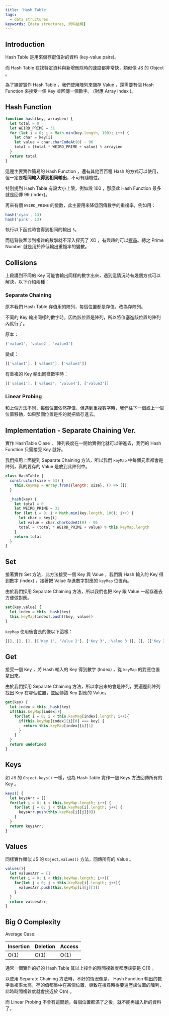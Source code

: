 ```yaml
---
title: 'Hash Table'
tags:
  - data structures
keywords: [data structures, 資料結構]
---
```


## Introduction

Hash Table 是用來儲存鍵值對的資料 (key-value pairs)。

而 Hash Table 在找特定資料與新增刪除時的速度都非常快，類似像 JS 的 Object 。

為了練習實作 Hash Table ，我們使用陣列來儲存 Value ，還需要有個 Hash Function 來接受一個 Key 並回傳一個數字。 (對應 Array Index )。

## Hash Function

```js
function hash(key, arrayLen) {
  let total = 0
  let WEIRD_PRIME = 31
  for (let i = 0; i < Math.min(key.length, 100); i++) {
    let char = key[i]
    let value = char.charCodeAt(0) - 96
    total = (total * WEIRD_PRIME + value) % arrayLen
  }
  return total
}
```

這邊主要實作簡易的 Hash Function ，還有其他百百種 Hash 的方式可以使用，但一定要**相同輸入得到相同輸出**，不可有隨機性。

特別提到 Hash Table 有設大小上限，例如設 100 ，那麼此 Hash Function 最多就是回傳 99 (Index)。

再來有個 `WEIRD_PRIME` 的變數，此主要用來降低回傳數字的重複率，例如用：

```js
hash('cyan', 13)
hash('pink', 13)
```

執行以下函式時會得到相同的輸出 `5`。

而這背後牽涉到複雜的數學就不深入探究了 XD ，有興趣的可以[搜尋](https://www.google.com/search?q=hash+function+prime+number)。總之 Prime Number 就是用於降低輸出重複率的變數。

## Collisions

上段講到不同的 Key 可能會輸出同樣的數字出來，遇到這情況時有幾個方式可以解決，以下介紹兩種：

### Separate Chaining

原本我們 Hash Table 存值用的陣列，每個位置都是存值，改為存陣列。

不同的 Key 輸出同樣的數字時，因為該位置是陣列，所以將值塞進該位置的陣列內就行了。

原本：
```js
['value1', 'value2', 'value3']
```

變成：
```js
[['value1'], ['value2'], ['value3']]
```

有重複的 Key 輸出同樣數字時：

```js
[['value1'], ['value2', 'value4'], ['value3']]
```

### Linear Probing

和上個方法不同，每個位置依然存值，但遇到重複數字時，我們往下一個或上一個位置移動，如果那個位置是空的就把值存進去。

## Implementation - Separate Chaining Ver.

實作 HashTable Clase ， 陣列長度在一開始實例化就可以帶進去，我們的 Hash Function 只需接受 Key 就好。

我們採用上面提到 Separate Chaining 方法，所以我們 `keyMap` 中每個元素都會是陣列，真的要存的 Value 是放到此陣列中。

```js
class HashTable {
  constructor(size = 53) {
    this.keyMap = Array.from({length: size}, () => [])
  }

  _hash(key) {
    let total = 0
    let WEIRD_PRIME = 31
    for (let i = 0; i < Math.min(key.length, 100); i++) {
      let char = key[i]
      let value = char.charCodeAt(0) - 96
      total = (total * WEIRD_PRIME + value) % this.keyMap.length
    }
    return total
  }
}
```

## Set

接著實作 Set 方法，此方法接受一個 Key 與 Value ，我們將 Hash 輸入的 Key 得到數字 (Index) ，接著把 Value 存進數字對應的 `keyMap` 位置內。

由於我們採用 Separate Chaining 方法，所以我們也把 Key 跟 Value 一起存進去方便做對應。

```js
set(key,value) {
  let index = this._hash(key)
  this.keyMap[index].push([key, value])
}
```

`keyMap` 使用後會長的像以下這樣：

```js
[[], [], [], [['Key 1', 'Value 2'], ['Key 3', 'Value 3']], [], [['Key 2', 'Value 2']], []]
```

## Get

接受一個 Key ，將 Hash 輸入的 Key 得到數字 (Index) ，從 `keyMap` 的對應位置拿出來。

由於我們採用 Separate Chaining 方法，所以拿出來的會是陣列，要遍歷此陣列找出 Key 在哪個位置，並回傳該 Key 對應的 Value。

```js
get(key) {
  let index = this._hash(key)
  if(this.keyMap[index]){
    for(let i = 0; i < this.keyMap[index].length; i++){
      if(this.keyMap[index][i][0] === key) {
        return this.keyMap[index][i][1]
      }
    }
  }
  return undefined
}
```

## Keys

如 JS 的 `Object.keys()` 一樣，也為 Hash Table 實作一個 Keys 方法回傳所有的 Key 。

```js
keys() {
  let keysArr = []
  for(let i = 0; i < this.keyMap.length; i++) {
    for(let j = 0; j < this.keyMap[i].length; j++) {
      keysArr.push(this.keyMap[i][j][0])
    }
  }
  return keysArr;
}
```

## Values

同樣實作類似 JS 的 `Object.values()` 方法，回傳所有的 Value 。

```js
values(){
  let valuesArr = []
  for(let i = 0; i < this.keyMap.length; i++){
    for(let j = 0; j < this.keyMap[i].length; j++){
      valuesArr.push(this.keyMap[i][j][1])
    }
  }
  return valuesArr;
}
```

## Big O Complexity

Average Case:

| Insertion | Deletion | Access |
|---|---|---|
| O(1) | O(1) | O(1) |

通常一個實作的好的 Hash Table 其以上操作的時間複雜度都應該要是 O(1) 。

以使用 Separate Chaining 方法時，不好的情況像是， Hash Function 輸出的數字重複率太高，存的值都集中在某個位置，導致在搜尋時得要遍歷該位置的陣列，此時時間複雜度就會接近於 O(n) 。

而 Linear Probing 不會有這問題，每個位置都滿了之後，就不能再加入新的資料了。
